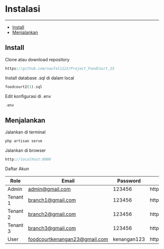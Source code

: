 # Instalasi

---

- [Install](#section-1)
- [Menjalankan](#section-2)

<a name="section-1"></a>
## Install

Clone atau download repository
```php
https://github.com/naufal1122/Project_FoodCourt_23
```

Install database .sql di dalam local
```php
foodcourt2(1).sql
```

Edit konfigurasi di .env
```php
.env
```

<a name="section-2"></a>
## Menjalankan

Jalankan di terminal
```php
php artisan serve
```

Jalankan di browser
```php
http://localhost:8000
```
Daftar Akun

| Role      | Email             | Password    | URL                                        |
| --------- | ----------------- | ----------- | ------------------------------------------ |
| Admin     | admin@gmail.com   | 123456 | http://localhost/admin     |
| Tenant 1     | branch1@gmail.com   | 123456 | http://localhost/admin     |
| Tenant 2     | branch2@gmail.com   | 123456 | http://localhost/admin     |
| Tenant 3     | branch3@gmail.com   | 123456 | http://localhost/admin     |
| User     | foodcourtkenangan23@gmail.com  | kenangan123 | http://localhost/signin     |
